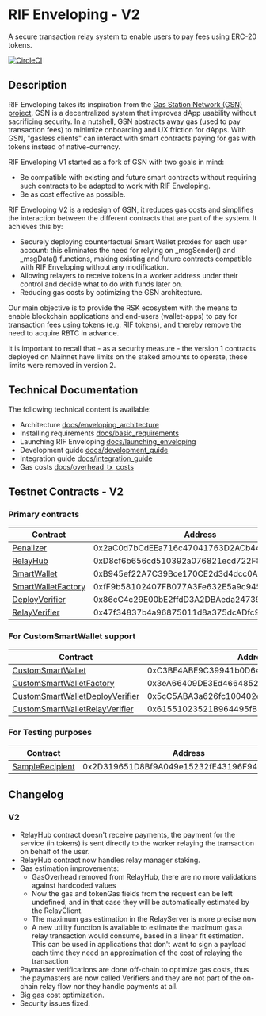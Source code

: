 # RIF Enveloping - V2

A secure transaction relay system to enable users to pay fees using ERC-20 tokens.

[![CircleCI](https://circleci.com/gh/rsksmart/enveloping/tree/master.svg?style=shield)](https://circleci.com/gh/rsksmart/enveloping/tree/master)
## Description

RIF Enveloping takes its inspiration from the [Gas Station Network (GSN) project](https://github.com/opengsn/gsn). GSN is a decentralized system that improves dApp usability without sacrificing security. In a nutshell, GSN abstracts away gas (used to pay transaction fees) to minimize onboarding and UX friction for dApps. With GSN, "gasless clients" can interact with smart contracts paying for gas with tokens instead of native-currency.

RIF Enveloping V1 started as a fork of GSN with two goals in mind:

- Be compatible with existing and future smart contracts without requiring such contracts to be adapted to work with RIF Enveloping.
- Be as cost effective as possible.

RIF Enveloping V2 is a redesign of GSN, it reduces gas costs and simplifies the interaction between the different contracts that are part of the system. It achieves this by:

- Securely deploying counterfactual Smart Wallet proxies for each user account: this eliminates the need for relying on _msgSender() and _msgData() functions, making existing and future contracts compatible with RIF Enveloping without any modification.
- Allowing relayers to receive tokens in a worker address under their control and decide what to do with funds later on.
- Reducing gas costs by optimizing the GSN architecture.

Our main objective is to provide the RSK ecosystem with the means to enable blockchain applications and end-users (wallet-apps) to pay for transaction fees using tokens (e.g. RIF tokens), and thereby remove the need to acquire RBTC in advance.

It is important to recall that - as a security measure - the version 1 contracts deployed on Mainnet have limits on the staked amounts to operate, these limits were removed in version 2.

## Technical Documentation

The following technical content is available:

- Architecture [docs/enveloping_architecture](docs/enveloping_architecture.md)
- Installing requirements [docs/basic_requirements](docs/basic_requirements.md)
- Launching RIF Enveloping [docs/launching_enveloping](docs/launching_enveloping.md)
- Development guide [docs/development_guide](docs/development_guide.md)
- Integration guide [docs/integration_guide](docs/integration_guide.md)
- Gas costs [docs/overhead_tx_costs](docs/overhead_tx_costs.md)


## Testnet Contracts - V2

### Primary contracts

| Contract          | Address                                    |
|-------------------|--------------------------------------------|
| [Penalizer][1]       | 0x2aC0d7bCdEEa716c47041763D2ACb44544C1F072 |
| [RelayHub][2]        | 0xD8cf6b656cd510392a076821ecd722F80E06734F |
| [SmartWallet][3]     | 0xB945ef22A7C39Bce170CE2d3d4dcc0Ae12349241 |
| [SmartWalletFactory][4]    | 0xfF9b58102407FB077A3Fe632E5a9c94554C6dFf4 |
| [DeployVerifier][5] | 0x86cC4c29E00bE2ffdD3A2DBAeda247391d98585A |
| [RelayVerifier][6]  | 0x47f34837b4a96875011d8a375dcADfc9ea18Fa75 |

### For CustomSmartWallet support

| Contract          | Address                                    |
|-------------------|--------------------------------------------|
| [CustomSmartWallet][7]     | 0xC3BE4ABE9C39941b0D647F78df611007bC99F410 |
| [CustomSmartWalletFactory][8]    | 0x3eA66409DE3Ed4664852a0Ef0570bf933a24f486 |
| [CustomSmartWalletDeployVerifier][9] | 0x5cC5ABA3a626fc100402e919aEC9829b29E4c8da |
| [CustomSmartWalletRelayVerifier][10] | 0x61551023521B964495fB19FA433eED9EFE8A913c |


### For Testing purposes

| Contract          | Address                                    |
|-------------------|--------------------------------------------|
| [SampleRecipient][11]   | 0x2D319651D8Bf9A049e15232fE43196F94D3CB13B |

[1]: https://explorer.testnet.rsk.co/address/0x2ac0d7bcdeea716c47041763d2acb44544c1f072
[2]: https://explorer.testnet.rsk.co/address/0xd8cf6b656cd510392a076821ecd722f80e06734f
[3]: https://explorer.testnet.rsk.co/address/0xb945ef22a7c39bce170ce2d3d4dcc0ae12349241
[4]: https://explorer.testnet.rsk.co/address/0xff9b58102407fb077a3fe632e5a9c94554c6dff4
[5]: https://explorer.testnet.rsk.co/address/0x86cc4c29e00be2ffdd3a2dbaeda247391d98585a
[6]: https://explorer.testnet.rsk.co/address/0x47f34837b4a96875011d8a375dcadfc9ea18fa75
[7]: https://explorer.testnet.rsk.co/address/0xc3be4abe9c39941b0d647f78df611007bc99f410
[8]: https://explorer.testnet.rsk.co/address/0x3ea66409de3ed4664852a0ef0570bf933a24f486
[9]: https://explorer.testnet.rsk.co/address/0x5cc5aba3a626fc100402e919aec9829b29e4c8da
[10]: https://explorer.testnet.rsk.co/address/0x61551023521b964495fb19fa433eed9efe8a913c
[11]: https://explorer.testnet.rsk.co/address/0x2d319651d8bf9a049e15232fe43196f94d3cb13b

## Changelog

### V2

* RelayHub contract doesn't receive payments, the payment for the service (in tokens) is sent directly to the worker relaying the transaction on behalf of the user.
* RelayHub contract now handles relay manager staking.
* Gas estimation improvements:
    * GasOverhead removed from RelayHub, there are no more validations against hardcoded values
    * Now the gas and tokenGas fields from the request can be left undefined, and in that case they will be automatically estimated by the RelayClient.
    * The maximum gas estimation in the RelayServer is more precise now
    * A new utility function is available to estimate the maximum gas a relay transaction would consume, based in a linear fit estimation. This can be used in applications that don't want to sign a payload each time they need an approximation of the cost of relaying the transaction
* Paymaster verifications are done off-chain to optimize gas costs, thus the paymasters are now called Verifiers and they are not part of the on-chain relay flow nor they handle payments at all.
* Big gas cost optimization.
* Security issues fixed.
